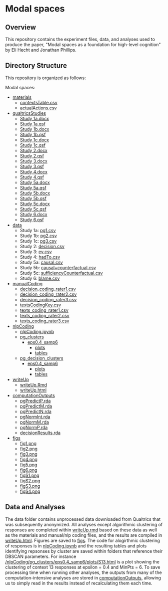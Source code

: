 # Modal spaces

## Overview

This repository contains the experiment files, data, and analyses used to produce the paper, "Modal spaces as a foundation for high-level cognition" by Eli Hecht and Jonathan Phillips. 

## Directory Structure
This repository is organized as follows:

Modal spaces:
* [materials](/materials/)
   * [contextsTable.csv](/materials/contextsTable.csv)
   * [actualActions.csv](/materials/textsCodingKey.csv)
* [qualtricsStudies](/qualtricsStudies/)
   * [Study 1a.docx](/qualtricsStudies/Study1a.docx)
   * [Study 1a.qsf](/qualtricsStudies/Study1a.qsf)
   * [Study 1b.docx](/qualtricsStudies/Study1b.docx)
   * [Study 1b.qsf](/qualtricsStudies/Study1b.qsf)
   * [Study 1c.docx](/qualtricsStudies/Study1c.docx)
   * [Study 1c.qsf](/qualtricsStudies/Study1c.qsf)
   * [Study 2.docx](/qualtricsStudies/Study2.docx)
   * [Study 2.qsf](/qualtricsStudies/Study2.qsf)
   * [Study 3.docx](/qualtricsStudies/Study3.docx)
   * [Study 3.qsf](/qualtricsStudies/Study3.qsf)
   * [Study 4.docx](/qualtricsStudies/Study4.docx)
   * [Study 4.qsf](/qualtricsStudies/Study4.qsf)
   * [Study 5a.docx](/qualtricsStudies/Study5a.docx)
   * [Study 5a.qsf](/qualtricsStudies/Study5a.qsf)
   * [Study 5b.docx](/qualtricsStudies/Study5b.docx)
   * [Study 5b.qsf](/qualtricsStudies/Study5b.qsf)
   * [Study 5c.docx](/qualtricsStudies/Study5c.docx)
   * [Study 5c.qsf](/qualtricsStudies/Study5c.qsf)
   * [Study 6.docx](/qualtricsStudies/Study6.docx)
   * [Study 6.qsf](/qualtricsStudies/Study6.qsf)
* [data](/data/)
   * Study 1a: [pg1.csv](/data/pg1.csv)
   * Study 1b: [pg2.csv](/data/pg2.csv)
   * Study 1c: [pg3.csv](/data/pg3.csv)
   * Study 2: [decision.csv](/data/decision.csv)
   * Study 3: [ev.csv](/data/ev.csv)
   * Study 4: [hadTo.csv](/data/hadTo.csv)
   * Study 5a: [causal.csv](/data/causal.csv)
   * Study 5b: [causal+counterfactual.csv](/data/causal+counterfactual.csv)
   * Study 5c: [sufficiencyCounterfactual.csv](/data/sufficiencyCounterfactual.csv)
   * Study 6: [blame.csv](/data/blame.csv)
* [manualCoding](/manualCoding/)
   * [decision_coding_rater1.csv](/manualCoding/decision_coding_rater1.csv)
   * [decision_coding_rater2.csv](/manualCoding/decision_coding_rater2.csv)
   * [decision_coding_rater3.csv](/manualCoding/decision_coding_rater3.csv) 
   * [textsCodingKey.csv](/materials/textsCodingKey.csv)
   * [texts_coding_rater1.csv](/manualCoding/texts_coding_rater1.csv)
   * [texts_coding_rater2.csv](/manualCoding/texts_coding_rater2.csv)
   * [texts_coding_rater3.csv](/manualCoding/texts_coding_rater3.csv)
* [nlpCoding](/nlpCoding/)
   * [nlpCoding.ipynb](/nlpCoding/nlpCoding.ipynb)
   * [pg_clusters](/nlpCoding/pg_clusters/)
      * [eps0.4_samp6](/nlpCoding/pg_clusters/eps0.4_samp6/)
         * [plots](/nlpCoding/pg_clusters/eps0.4_samp6/plots/)
         * [tables](/nlpCoding/pg_clusters/eps0.4_samp6/tables/)
   * [pg_decision_clusters](/nlpCoding/pg_decision_clusters/)
      * [eps0.4_samp6](/nlpCoding/pg_decision_clusters/eps0.4_samp6/)
         * [plots](/nlpCoding/pg_decision_clusters/eps0.4_samp6/plots/)
         * [tables](/nlpCoding/pg_decision_clusters/eps0.4_samp6/tables/)
* [writeUp](/writeup/)
   * [writeUp.Rmd](/writeup/writeUP.Rmd)
   * [writeUp.html](/writeup/writeUP.html)
* [computationOutputs](/computationOutputs/)
   * [pgPredictP.rda](/computationOutputs/pgPredictP.rda)
   * [pgPredictM.rda](/computationOutputs/pgPredictM.rda)
   * [pgPredictN.rda](/computationOutputs/pgPredictN.rda)
   * [pgNormInt.rda](/computationOutputs/pgNormInt.rda)
   * [pgNormM.rda](/computationOutputs/pgNormM.rda)
   * [pgNormP.rda](/computationOutputs/pgNormP.rda)
   * [decisionResults.rda](/computationOutputs/decisionResults.rda)
* [figs](/figs/)
   * [fig1.png](/figs/fig1.png)
   * [fig2.png](/figs/fig2.png)
   * [fig3.png](/figs/fig3.png)
   * [fig4.png](/figs/fig4.png)
   * [fig5.png](/figs/fig5.png)
   * [fig6.png](/figs/fig6.png)
   * [figS1.png](/figs/figS1.png)
   * [figS2.png](/figs/figS2.png)
   * [figS3.png](/figs/figS3.png)
   * [figS4.png](/figs/figS4.png)


## Data and Analyses
The data folder contains unprocessed data downloaded from Qualtrics that was subsequently anonymized. All analyses except algorithmic clustering of responses are completed within [writeUp.rmd](/writeup/writeUP.Rmd) based on these data as well as the materials and manual/nlp coding files, and the results are compiled in [writeUp.html](/writeup/writeUP.html). Figures are saved to [figs](/figs/). The code for alogirthmic clustering of responses is in [nlpCoding.ipynb](/nlpCoding/nlpCoding.ipynb) and the resulting tables and plots identifying repsonses by cluster are saved within folders that reference their DBSCAN parameters. For instance [/nlpCoding/pg_clusters/eps0.4_samp6/plots/S13.html](/nlpCoding/pg_clusters/DBSCAN/eps0.4_samp6/plots/S13.html) is a plot showing the clustering of context 13 responses at epsilon = 0.4 and MinPts = 6. To save processing time when running other analyses, the outputs from many of the computation-intensive analyses are stored in [computationOutputs](/computationOutputs/), allowing us to simply read in the results instead of recalculating them each time. 
